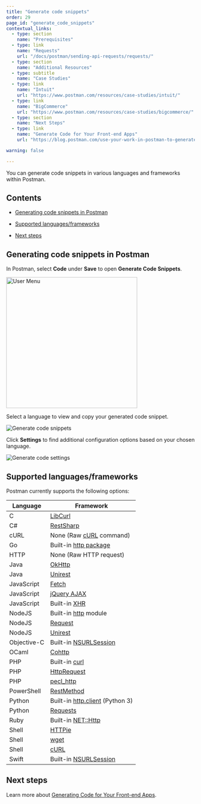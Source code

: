 ```yaml
---
title: "Generate code snippets"
order: 29
page_id: "generate_code_snippets"
contextual_links:
  - type: section
    name: "Prerequisites"
  - type: link
    name: "Requests"
    url: "/docs/postman/sending-api-requests/requests/"
  - type: section
    name: "Additional Resources"
  - type: subtitle
    name: "Case Studies"
  - type: link
    name: "Intuit"
    url: "https://www.postman.com/resources/case-studies/intuit/"
  - type: link
    name: "BigCommerce"
    url: "https://www.postman.com/resources/case-studies/bigcommerce/"
  - type: section
    name: "Next Steps"
  - type: link
    name: "Generate Code for Your Front-end Apps"
    url: "https://blog.postman.com/use-your-work-in-postman-to-generate-code-for-your-apps/"

warning: false

---
```


You can generate code snippets in various languages and frameworks within Postman.

## Contents

* [Generating code snippets in Postman](#backing-up-collections-on-bitbucket)

* [Supported languages/frameworks](#supported-languagesframeworks)

* [Next steps](#next-steps)

## Generating code snippets in Postman

In Postman, select **Code** under **Save** to open **Generate Code Snippets**.

<img src="https://assets.postman.com/postman-docs/code-button-in-app2.jpg" width="350px" alt="User Menu"/>

Select a language to view and copy your generated code snippet.

![Generate code snippets](https://assets.postman.com/postman-docs/generate-code-snippets.jpg)

Click **Settings** to find additional configuration options based on your chosen language.

![Generate code settings](https://assets.postman.com/postman-docs/generate-code-settings.jpg)

## Supported languages/frameworks

Postman currently supports the following options:

| **Language**  | **Framework** |
| --- | --- |
| C | [LibCurl](https://curl.haxx.se/libcurl/c/) |
| C# | [RestSharp](http://restsharp.org/)|
| cURL | None (Raw [cURL](https://curl.haxx.se/) command) |
| Go | Built-in [http package](https://golang.org/pkg/net/http/) |
| HTTP | None (Raw HTTP request) |
| Java | [OkHttp](https://github.com/square/okhttp) |
| Java | [Unirest](https://github.com/Kong/unirest-java)|
| JavaScript | [Fetch](https://developer.mozilla.org/en-US/docs/Web/API/Fetch_API)|
| JavaScript | [jQuery AJAX](http://api.jquery.com/jquery.ajax/)|
| JavaScript | Built-in [XHR](https://developer.mozilla.org/en-US/docs/Web/API/XMLHttpRequest)|
| NodeJS | Built-in [http](https://nodejs.org/api/http.html) module |
| NodeJS | [Request](https://github.com/request/request) |
| NodeJS | [Unirest](https://github.com/Kong/unirest-nodejs) |
| Objective-C | Built-in [NSURLSession](https://developer.apple.com/library/ios/documentation/Foundation/Reference/NSURLSession_class/) |
| OCaml | [Cohttp](https://github.com/mirage/ocaml-cohttp) |
| PHP | Built-in [curl](http://php.net/manual/en/ref.curl.php) |
| PHP | [HttpRequest](https://www.php.net/manual/en/reserved.variables.request.php)|
| PHP | [pecl_http](https://mdref.m6w6.name/http)|
| PowerShell | [RestMethod](https://docs.microsoft.com/en-us/powershell/module/microsoft.powershell.utility/invoke-restmethod?view=powershell-7)|
| Python | Built-in [http.client](https://docs.python.org/3/library/http.client.html) (Python 3) |
| Python | [Requests](https://requests.readthedocs.io/en/master/)|
| Ruby | Built-in [NET::Http](http://docs.ruby-lang.org/en/2.0.0/Net/HTTP.html)|
| Shell | [HTTPie](https://github.com/jkbrzt/httpie)|
| Shell | [wget](https://www.gnu.org/software/wget/) |
| Shell | [cURL](https://curl.haxx.se/)|
| Swift | Built-in [NSURLSession](https://developer.apple.com/documentation/foundation/urlsession)|

## Next steps

Learn more about [Generating Code for Your Front-end Apps](https://blog.postman.com/use-your-work-in-postman-to-generate-code-for-your-apps/).
